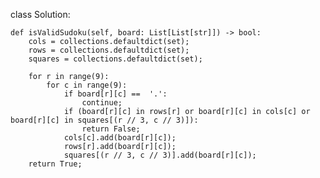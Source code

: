 

class Solution:

    def isValidSudoku(self, board: List[List[str]]) -> bool:
        cols = collections.defaultdict(set);
        rows = collections.defaultdict(set);
        squares = collections.defaultdict(set);
        
        for r in range(9):
            for c in range(9):
                if board[r][c] ==  '.':
                    continue;
                if (board[r][c] in rows[r] or board[r][c] in cols[c] or board[r][c] in squares[(r // 3, c // 3)]):
                    return False;
                cols[c].add(board[r][c]);
                rows[r].add(board[r][c]);
                squares[(r // 3, c // 3)].add(board[r][c]);
        return True;
                
